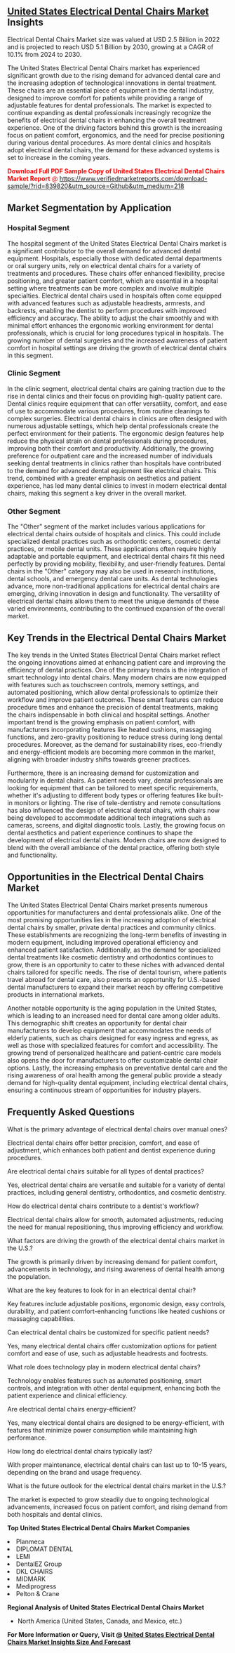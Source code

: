 <h2><a href="https://www.verifiedmarketreports.com/download-sample/?rid=839820&amp;utm_source=Github&amp;utm_medium=218" target="_blank">United States Electrical Dental Chairs Market</a> Insights</h2><p>Electrical Dental Chairs Market size was valued at USD 2.5 Billion in 2022 and is projected to reach USD 5.1 Billion by 2030, growing at a CAGR of 10.1% from 2024 to 2030.</p><p><p>The United States Electrical Dental Chairs market has experienced significant growth due to the rising demand for advanced dental care and the increasing adoption of technological innovations in dental treatment. These chairs are an essential piece of equipment in the dental industry, designed to improve comfort for patients while providing a range of adjustable features for dental professionals. The market is expected to continue expanding as dental professionals increasingly recognize the benefits of electrical dental chairs in enhancing the overall treatment experience. One of the driving factors behind this growth is the increasing focus on patient comfort, ergonomics, and the need for precise positioning during various dental procedures. As more dental clinics and hospitals adopt electrical dental chairs, the demand for these advanced systems is set to increase in the coming years. <p><span class=""><span style="color: #ff0000;"><strong>Download Full PDF Sample Copy of United States Electrical Dental Chairs Market Report</strong> @ </span><a href="https://www.verifiedmarketreports.com/download-sample/?rid=839820&amp;utm_source=Github&amp;utm_medium=218" target="_blank">https://www.verifiedmarketreports.com/download-sample/?rid=839820&amp;utm_source=Github&amp;utm_medium=218</a></span></p></p> <h2>Market Segmentation by Application</h2> <h3>Hospital Segment</h3> <p>The hospital segment of the United States Electrical Dental Chairs market is a significant contributor to the overall demand for advanced dental equipment. Hospitals, especially those with dedicated dental departments or oral surgery units, rely on electrical dental chairs for a variety of treatments and procedures. These chairs offer enhanced flexibility, precise positioning, and greater patient comfort, which are essential in a hospital setting where treatments can be more complex and involve multiple specialties. Electrical dental chairs used in hospitals often come equipped with advanced features such as adjustable headrests, armrests, and backrests, enabling the dentist to perform procedures with improved efficiency and accuracy. The ability to adjust the chair smoothly and with minimal effort enhances the ergonomic working environment for dental professionals, which is crucial for long procedures typical in hospitals. The growing number of dental surgeries and the increased awareness of patient comfort in hospital settings are driving the growth of electrical dental chairs in this segment.</p> <h3>Clinic Segment</h3> <p>In the clinic segment, electrical dental chairs are gaining traction due to the rise in dental clinics and their focus on providing high-quality patient care. Dental clinics require equipment that can offer versatility, comfort, and ease of use to accommodate various procedures, from routine cleanings to complex surgeries. Electrical dental chairs in clinics are often designed with numerous adjustable settings, which help dental professionals create the perfect environment for their patients. The ergonomic design features help reduce the physical strain on dental professionals during procedures, improving both their comfort and productivity. Additionally, the growing preference for outpatient care and the increased number of individuals seeking dental treatments in clinics rather than hospitals have contributed to the demand for advanced dental equipment like electrical chairs. This trend, combined with a greater emphasis on aesthetics and patient experience, has led many dental clinics to invest in modern electrical dental chairs, making this segment a key driver in the overall market.</p> <h3>Other Segment</h3> <p>The "Other" segment of the market includes various applications for electrical dental chairs outside of hospitals and clinics. This could include specialized dental practices such as orthodontic centers, cosmetic dental practices, or mobile dental units. These applications often require highly adaptable and portable equipment, and electrical dental chairs fit this need perfectly by providing mobility, flexibility, and user-friendly features. Dental chairs in the "Other" category may also be used in research institutions, dental schools, and emergency dental care units. As dental technologies advance, more non-traditional applications for electrical dental chairs are emerging, driving innovation in design and functionality. The versatility of electrical dental chairs allows them to meet the unique demands of these varied environments, contributing to the continued expansion of the overall market.</p> <h2>Key Trends in the Electrical Dental Chairs Market</h2> <p>The key trends in the United States Electrical Dental Chairs market reflect the ongoing innovations aimed at enhancing patient care and improving the efficiency of dental practices. One of the primary trends is the integration of smart technology into dental chairs. Many modern chairs are now equipped with features such as touchscreen controls, memory settings, and automated positioning, which allow dental professionals to optimize their workflow and improve patient outcomes. These smart features can reduce procedure times and enhance the precision of dental treatments, making the chairs indispensable in both clinical and hospital settings. Another important trend is the growing emphasis on patient comfort, with manufacturers incorporating features like heated cushions, massaging functions, and zero-gravity positioning to reduce stress during long dental procedures. Moreover, as the demand for sustainability rises, eco-friendly and energy-efficient models are becoming more common in the market, aligning with broader industry shifts towards greener practices.</p> <p>Furthermore, there is an increasing demand for customization and modularity in dental chairs. As patient needs vary, dental professionals are looking for equipment that can be tailored to meet specific requirements, whether it's adjusting to different body types or offering features like built-in monitors or lighting. The rise of tele-dentistry and remote consultations has also influenced the design of electrical dental chairs, with chairs now being developed to accommodate additional tech integrations such as cameras, screens, and digital diagnostic tools. Lastly, the growing focus on dental aesthetics and patient experience continues to shape the development of electrical dental chairs. Modern chairs are now designed to blend with the overall ambiance of the dental practice, offering both style and functionality.</p> <h2>Opportunities in the Electrical Dental Chairs Market</h2> <p>The United States Electrical Dental Chairs market presents numerous opportunities for manufacturers and dental professionals alike. One of the most promising opportunities lies in the increasing adoption of electrical dental chairs by smaller, private dental practices and community clinics. These establishments are recognizing the long-term benefits of investing in modern equipment, including improved operational efficiency and enhanced patient satisfaction. Additionally, as the demand for specialized dental treatments like cosmetic dentistry and orthodontics continues to grow, there is an opportunity to cater to these niches with advanced dental chairs tailored for specific needs. The rise of dental tourism, where patients travel abroad for dental care, also presents an opportunity for U.S.-based dental manufacturers to expand their market reach by offering competitive products in international markets.</p> <p>Another notable opportunity is the aging population in the United States, which is leading to an increased need for dental care among older adults. This demographic shift creates an opportunity for dental chair manufacturers to develop equipment that accommodates the needs of elderly patients, such as chairs designed for easy ingress and egress, as well as those with specialized features for comfort and accessibility. The growing trend of personalized healthcare and patient-centric care models also opens the door for manufacturers to offer customizable dental chair options. Lastly, the increasing emphasis on preventative dental care and the rising awareness of oral health among the general public provide a steady demand for high-quality dental equipment, including electrical dental chairs, ensuring a continuous stream of opportunities for industry players.</p> <h2>Frequently Asked Questions</h2> <p>What is the primary advantage of electrical dental chairs over manual ones?</p> <p>Electrical dental chairs offer better precision, comfort, and ease of adjustment, which enhances both patient and dentist experience during procedures.</p> <p>Are electrical dental chairs suitable for all types of dental practices?</p> <p>Yes, electrical dental chairs are versatile and suitable for a variety of dental practices, including general dentistry, orthodontics, and cosmetic dentistry.</p> <p>How do electrical dental chairs contribute to a dentist's workflow?</p> <p>Electrical dental chairs allow for smooth, automated adjustments, reducing the need for manual repositioning, thus improving efficiency and workflow.</p> <p>What factors are driving the growth of the electrical dental chairs market in the U.S.?</p> <p>The growth is primarily driven by increasing demand for patient comfort, advancements in technology, and rising awareness of dental health among the population.</p> <p>What are the key features to look for in an electrical dental chair?</p> <p>Key features include adjustable positions, ergonomic design, easy controls, durability, and patient comfort-enhancing functions like heated cushions or massaging capabilities.</p> <p>Can electrical dental chairs be customized for specific patient needs?</p> <p>Yes, many electrical dental chairs offer customization options for patient comfort and ease of use, such as adjustable headrests and footrests.</p> <p>What role does technology play in modern electrical dental chairs?</p> <p>Technology enables features such as automated positioning, smart controls, and integration with other dental equipment, enhancing both the patient experience and clinical efficiency.</p> <p>Are electrical dental chairs energy-efficient?</p> <p>Yes, many electrical dental chairs are designed to be energy-efficient, with features that minimize power consumption while maintaining high performance.</p> <p>How long do electrical dental chairs typically last?</p> <p>With proper maintenance, electrical dental chairs can last up to 10-15 years, depending on the brand and usage frequency.</p> <p>What is the future outlook for the electrical dental chairs market in the U.S.?</p> <p>The market is expected to grow steadily due to ongoing technological advancements, increased focus on patient comfort, and rising demand from both hospitals and dental clinics.</p> </p><p><strong>Top United States Electrical Dental Chairs Market Companies</strong></p><div data-test-id=""><p><li>Planmeca</li><li> DIPLOMAT DENTAL</li><li> LEMI</li><li> DentalEZ Group</li><li> DKL CHAIRS</li><li> MIDMARK</li><li> Mediprogress</li><li> Pelton & Crane</li></p><div><strong>Regional Analysis of&nbsp;United States Electrical Dental Chairs Market</strong></div><ul><li dir="ltr"><p dir="ltr">North America&nbsp;(United States, Canada, and Mexico, etc.)</p></li></ul><p><strong>For More Information or Query, Visit @&nbsp;</strong><strong><a href="https://www.verifiedmarketreports.com/product/electrical-dental-chairs-market/?utm_source=Github&amp;utm_medium=218" target="_blank">United States Electrical Dental Chairs Market Insights Size And Forecast</a></strong></p></div>

